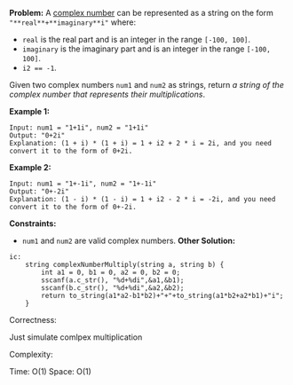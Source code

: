 **Problem:**
A [complex number](https://en.wikipedia.org/wiki/Complex_number) can be represented as a string on the form `"**real**+**imaginary**i"` where:

- `real` is the real part and is an integer in the range `[-100, 100]`.
- `imaginary` is the imaginary part and is an integer in the range `[-100, 100]`.
- `i2 == -1`.

Given two complex numbers `num1` and `num2` as strings, return *a string of the complex number that represents their multiplications*.

 

**Example 1:**

```
Input: num1 = "1+1i", num2 = "1+1i"
Output: "0+2i"
Explanation: (1 + i) * (1 + i) = 1 + i2 + 2 * i = 2i, and you need convert it to the form of 0+2i.
```

**Example 2:**

```
Input: num1 = "1+-1i", num2 = "1+-1i"
Output: "0+-2i"
Explanation: (1 - i) * (1 - i) = 1 + i2 - 2 * i = -2i, and you need convert it to the form of 0+-2i.
```

 

**Constraints:**

- `num1` and `num2` are valid complex numbers.
**Other Solution:**
```
ic:
    string complexNumberMultiply(string a, string b) {
        int a1 = 0, b1 = 0, a2 = 0, b2 = 0;
        sscanf(a.c_str(), "%d+%di",&a1,&b1);
        sscanf(b.c_str(), "%d+%di",&a2,&b2);
        return to_string(a1*a2-b1*b2)+"+"+to_string(a1*b2+a2*b1)+"i";
    }
```
Correctness:

Just simulate comlpex multiplication

Complexity:

Time: O(1)
Space: O(1)